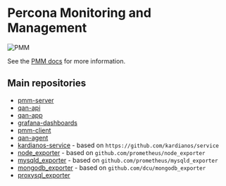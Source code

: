# Percona Monitoring and Management

![PMM](https://www.percona.com/sites/default/files/pmm-logo.png)

See the [PMM docs](https://www.percona.com/doc/percona-monitoring-and-management/index.html) for more information.

## Main repositories

* [pmm-server](https://github.com/percona/pmm-server)
 * [qan-api](https://github.com/percona/qan-api)
 * [qan-app](https://github.com/percona/qan-app)
 * [grafana-dashboards](https://github.com/percona/grafana-dashboards)
* [pmm-client](https://github.com/percona/pmm-client)
 * [qan-agent](https://github.com/percona/qan-agent)
 * [kardianos-service](https://github.com/percona/kardianos-service) - based on `https://github.com/kardianos/service`
 * [node_exporter](https://github.com/percona/node_exporter) - based on `github.com/prometheus/node_exporter`
 * [mysqld_exporter](https://github.com/percona/mysqld_exporter) - based on `github.com/prometheus/mysqld_exporter`
 * [mongodb_exporter](https://github.com/percona/mongodb_exporter) - based on `github.com/dcu/mongodb_exporter`
 * [proxysql_exporter](https://github.com/percona/proxysql_exporter)

